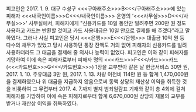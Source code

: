 피고인은 2017. 1. 9. 대구 수성구 <<<구아래주소>>>B<<</구아래주소>>>에 있는 피해자 <<<내국인이름>>>C<<</내국인이름>>> 운영의 ‘<<<사무실>>>D<<</사무실>>>' 사무실에서, 피해자에게 "신용카드를 10일 동안만 빌려주면 200만 원 정도 사용하고 카드는 반환할 것이고 카드 사용대금은 10일 안으로 결제를 해 주겠다"라고 말하였다.
그러나 사실 피고인은 당시 <<<은행>>>E<<</은행>>> 대출금 10억 원 등 다수의 채무가 있었고 당시 사용하던 통장 잔액도 거의 없어 피해자의 신용카드를 빌려 사용하더라도 그 대금을 결제해 줄 의사나 능력이 없었다.
피고인은 이와 같이 피해자를 기망하여 이에 속은 피해자로부터 피해자 명의 <<<카드>>>F<<</카드>>>카드 (<<<카드번호>>>G<<</카드번호>>>) 1장을 교부받아 같은 날 현금서비스 30만 원, 2017. 1. 10. 주유대금 3만 원, 2017. 1. 13. 차량 이전비 114만 원 등 합계 1,470,000원을 결제하였으나 위 대금을 지급하지 않음으로써 동액 상당의 재산상 이익을 취득한 것을 비롯하여 그 무렵부터 2017. 4. 7.까지 별지 범죄일람표 기재와 같이 총 4회에 걸쳐 피해자를 기망하여 이에 속은 피해자로부터 합계 6,670,000원 상당의 재물의 교부를 받거나 재산상 이익을 취득하였다.